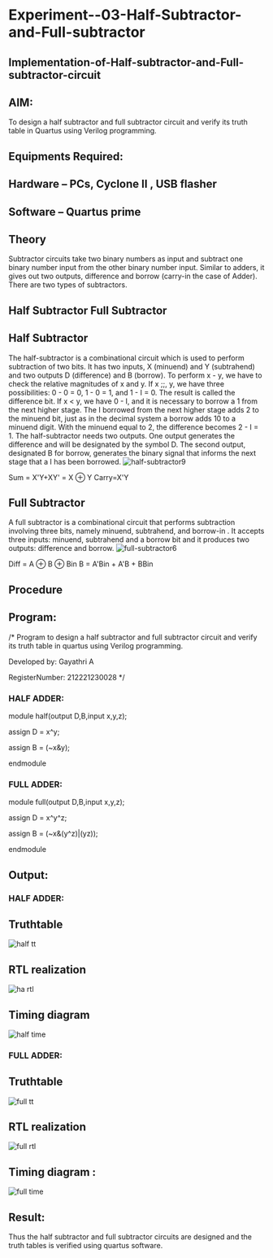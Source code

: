 # Experiment--03-Half-Subtractor-and-Full-subtractor
## Implementation-of-Half-subtractor-and-Full-subtractor-circuit
## AIM:
To design a half subtractor and full subtractor circuit and verify its truth table in Quartus using Verilog programming.

## Equipments Required:
## Hardware – PCs, Cyclone II , USB flasher
## Software – Quartus prime
## Theory
Subtractor circuits take two binary numbers as input and subtract one binary number input from the other binary number input. Similar to adders, it gives out two outputs, difference and borrow (carry-in the case of Adder). There are two types of subtractors.

## Half Subtractor Full Subtractor
## Half Subtractor
The half-subtractor is a combinational circuit which is used to perform subtraction of two bits. It has two inputs, X (minuend) and Y (subtrahend) and two outputs D (difference) and B (borrow). To perform x - y, we have to check the relative magnitudes of x and y. If x ;;, y, we have three possibilities: 0 - 0 = 0, 1 - 0 = 1, and 1 - I = 0. The result is called the difference bit. If x < y, we have 0 - I, and it is necessary to borrow a 1 from the next higher stage. The I borrowed from the next higher stage adds 2 to the minuend bit, just as in the decimal system a borrow adds 10 to a minuend digit. With the minuend equal to 2, the difference becomes 2 - I = 1. The half-subtractor needs two outputs. One output generates the difference and will be designated by the symbol D. The second output, designated B for borrow, generates the binary signal that informs the next stage that a I has been borrowed.
![half-subtractor9](https://user-images.githubusercontent.com/36288975/166112538-58c3bc7c-ee5d-4e6a-ac8d-8e8328efe27a.png)


Sum = X'Y+XY' = X ⊕ Y
Carry=X'Y

## Full Subtractor
A full subtractor is a combinational circuit that performs subtraction involving three bits, namely minuend, subtrahend, and borrow-in . It accepts three inputs: minuend, subtrahend and a borrow bit and it produces two outputs: difference and borrow. 
![full-subtractor6](https://user-images.githubusercontent.com/36288975/166112541-24c68359-3de8-4674-ae22-8272ffc385ed.png)


Diff = A ⊕ B ⊕ Bin B = A'Bin + A'B + BBin

## Procedure

## Program:
/*
Program to design a half subtractor and full subtractor circuit and verify its truth table in quartus using Verilog programming.

Developed by: Gayathri A

RegisterNumber:  212221230028
*/

### HALF ADDER:

module half(output D,B,input x,y,z);


assign D = x^y;

assign B = (~x&y);

endmodule


### FULL ADDER:

module full(output D,B,input x,y,z);

assign D = x^y^z;

assign B = (~x&(y^z)|(yz));

endmodule



## Output:

### HALF ADDER:

## Truthtable

![half tt](https://user-images.githubusercontent.com/94154854/192110075-426c599e-31d0-4fad-88da-b01ddfe9692c.png)






##  RTL realization

![ha rtl](https://user-images.githubusercontent.com/94154854/192110088-df9bf1f5-052c-4d7f-b87a-bf451a376458.png)




## Timing diagram 

![half time](https://user-images.githubusercontent.com/94154854/192110081-2f752b48-0c6b-471f-b3cf-ca3317083a0d.png)


### FULL ADDER:

## Truthtable

![full tt](https://user-images.githubusercontent.com/94154854/192110101-dc2270b8-a937-4380-82e2-2f00a0285835.png)


##  RTL realization

![full rtl](https://user-images.githubusercontent.com/94154854/192110111-7ef1ea0c-0012-42f3-a869-373cfa9fa972.png)



## Timing diagram :

![full time](https://user-images.githubusercontent.com/94154854/192110117-a6b1f636-6b7d-4b69-a1cb-f7ba259c2d69.png)




## Result:
Thus the half subtractor and full subtractor circuits are designed and the truth tables is verified using quartus software.
